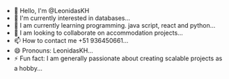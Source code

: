- 👋 Hello, I'm @LeonidasKH
- 👀 I'm currently interested in databases...
- 🌱 I am currently learning programming. java script, react and python...
- 💞️ I am looking to collaborate on accommodation projects...
- 📫 How to contact me +51 936450661...
- 😄 Pronouns: LeonidasKH...
- ⚡ Fun fact: I am generally passionate about creating scalable projects as a hobby...

<!---
UnGato145/UnGato145 is a ✨ special ✨ repository because its `README.md` (this file) appears on your GitHub profile.
You can click the Preview link to take a look at your changes.
--->
